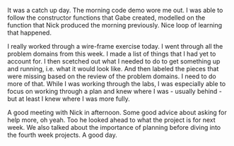 It was a catch up day. The morning code demo wore me out. I was able to follow the constructor functions that Gabe created, modelled on the function that Nick produced the morning previously. Nice loop of learning that happened.

I really worked through a wire-frame exercise today. I went through all the problem domains from this week. I made a list of things that I had yet to account for. I then scetched out what I needed to do to get something up and running, i.e. what it would look like. And then labeled the pieces that were missing based on the review of the problem domains. I need to do more of that. While I was working through the labs, I was especially able to focus on working through a plan and knew where I was - usually behind - but at least I knew where I was more fully.

A good meeting with Nick in afternoon. Some good advice about asking for help more, oh yeah. Too he looked ahead to what the project is for next week. We also talked about the importance of planning before diving into the fourth week projects. A good day.
